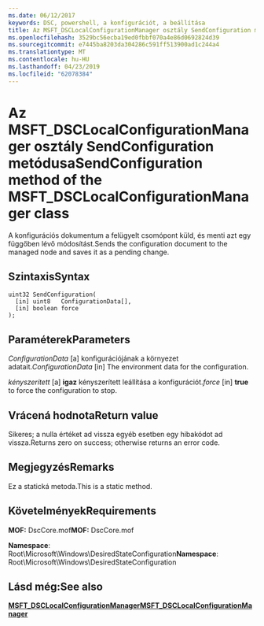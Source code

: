 ```yaml
---
ms.date: 06/12/2017
keywords: DSC, powershell, a konfigurációt, a beállítása
title: Az MSFT_DSCLocalConfigurationManager osztály SendConfiguration metódusa
ms.openlocfilehash: 3529bc56ecba19ed0fbbf070a4e86d0692824d39
ms.sourcegitcommit: e7445ba8203da304286c591ff513900ad1c244a4
ms.translationtype: MT
ms.contentlocale: hu-HU
ms.lasthandoff: 04/23/2019
ms.locfileid: "62078384"
---
```

# <a name="sendconfiguration-method-of-the-msftdsclocalconfigurationmanager-class"></a><span data-ttu-id="03b69-103">Az MSFT_DSCLocalConfigurationManager osztály SendConfiguration metódusa</span><span class="sxs-lookup"><span data-stu-id="03b69-103">SendConfiguration method of the MSFT_DSCLocalConfigurationManager class</span></span>

<span data-ttu-id="03b69-104">A konfigurációs dokumentum a felügyelt csomópont küld, és menti azt egy függőben lévő módosítást.</span><span class="sxs-lookup"><span data-stu-id="03b69-104">Sends the configuration document to the managed node and saves it as a pending change.</span></span>

## <a name="syntax"></a><span data-ttu-id="03b69-105">Szintaxis</span><span class="sxs-lookup"><span data-stu-id="03b69-105">Syntax</span></span>

```mof
uint32 SendConfiguration(
  [in] uint8   ConfigurationData[],
  [in] boolean force
);
```

## <a name="parameters"></a><span data-ttu-id="03b69-106">Paraméterek</span><span class="sxs-lookup"><span data-stu-id="03b69-106">Parameters</span></span>

<span data-ttu-id="03b69-107">*ConfigurationData* \[a\] konfigurációjának a környezet adatait.</span><span class="sxs-lookup"><span data-stu-id="03b69-107">*ConfigurationData* \[in\] The environment data for the configuration.</span></span>

<span data-ttu-id="03b69-108">*kényszerített* \[a\] **igaz** kényszerített leállítása a konfigurációt.</span><span class="sxs-lookup"><span data-stu-id="03b69-108">*force* \[in\] **true** to force the configuration to stop.</span></span>

## <a name="return-value"></a><span data-ttu-id="03b69-109">Vrácená hodnota</span><span class="sxs-lookup"><span data-stu-id="03b69-109">Return value</span></span>

<span data-ttu-id="03b69-110">Sikeres; a nulla értéket ad vissza egyéb esetben egy hibakódot ad vissza.</span><span class="sxs-lookup"><span data-stu-id="03b69-110">Returns zero on success; otherwise returns an error code.</span></span>

## <a name="remarks"></a><span data-ttu-id="03b69-111">Megjegyzés</span><span class="sxs-lookup"><span data-stu-id="03b69-111">Remarks</span></span>

<span data-ttu-id="03b69-112">Ez a statická metoda.</span><span class="sxs-lookup"><span data-stu-id="03b69-112">This is a static method.</span></span>

## <a name="requirements"></a><span data-ttu-id="03b69-113">Követelmények</span><span class="sxs-lookup"><span data-stu-id="03b69-113">Requirements</span></span>

<span data-ttu-id="03b69-114">**MOF:** DscCore.mof</span><span class="sxs-lookup"><span data-stu-id="03b69-114">**MOF:** DscCore.mof</span></span>

<span data-ttu-id="03b69-115">**Namespace**: Root\Microsoft\Windows\DesiredStateConfiguration</span><span class="sxs-lookup"><span data-stu-id="03b69-115">**Namespace**: Root\Microsoft\Windows\DesiredStateConfiguration</span></span>

## <a name="see-also"></a><span data-ttu-id="03b69-116">Lásd még:</span><span class="sxs-lookup"><span data-stu-id="03b69-116">See also</span></span>

[<span data-ttu-id="03b69-117">**MSFT_DSCLocalConfigurationManager**</span><span class="sxs-lookup"><span data-stu-id="03b69-117">**MSFT_DSCLocalConfigurationManager**</span></span>](msft-dsclocalconfigurationmanager.md)